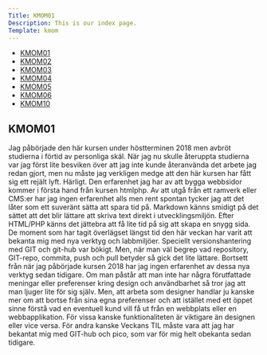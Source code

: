 ```yaml
---
Title: KMOM01
Description: This is our index page.
Template: kmom
---
```


<div class="leftmenue">
<ul>
<li><a class="active" href="%base_url%?report/kmom01">KMOM01</a></li>
<li><a href="%base_url%?report/kmom02">KMOM02</a></li>
<li><a href="%base_url%?report/kmom03">KMOM03</a></li>
<li><a href="%base_url%?report/kmom04">KMOM04</a></li>
<li><a href="%base_url%?report/kmom05">KMOM05</a></li>
<li><a href="%base_url%?report/kmom06">KMOM06</a></li>
<li><a href="%base_url%?report/kmom10">KMOM10</a></li>
</ul>
</div>

<div class="righttext">
<h2>KMOM01</h2>
Jag påbörjade den här kursen under höstterminen 2018 men avbröt studierna i förtid av personliga skäl. När jag nu skulle återuppta studierna var jag först lite besviken över att jag inte kunde återanvända det arbete jag redan gjort, men nu måste jag verkligen medge att den här kursen har fått sig ett rejält lyft. Härligt.
Den erfarenhet jag har av att bygga webbsidor kommer i första hand från kursen htmlphp. Av att utgå från ett ramverk eller CMS:er har jag ingen erfarenhet alls men rent spontan tycker jag att det låter som ett suveränt sätta att spara tid på. Markdown känns smidigt på det sättet att det blir lättare att skriva text direkt i utvecklingsmiljön.
Efter HTML/PHP känns det jättebra att få lite tid på sig att skapa en snygg sida.
De moment som har tagit överlägset längst tid den här veckan har varit att bekanta mig med nya verktyg och labbmiljöer. Speciellt versionshantering med GIT och  git-hub var bökigt. Men, när man väl begrep vad repository, GIT-repo, commita, push och pull betyder så gick det lite lättare. Bortsett från när jag påbörjade kursen 2018 har jag ingen erfarenhet av dessa nya verktyg sedan tidigare.
Om man påstår att man inte har några förutfattade meningar eller preferenser kring design och användbarhet så tror jag att man ljuger lite för sig själv. Men, att arbeta som designer handlar ju kanske mer om att bortse från sina egna preferenser och att istället med ett öppet sinne förstå vad en eventuell kund vill få ut från en webbplats eller en webbapplikation. För vissa kanske funktionaliteten är viktigare än designen eller vice versa. För andra kanske
Veckans TIL måste vara att jag har bekantat mig med GIT-hub och pico, som var för mig helt obekanta sedan tidigare.
</div>
